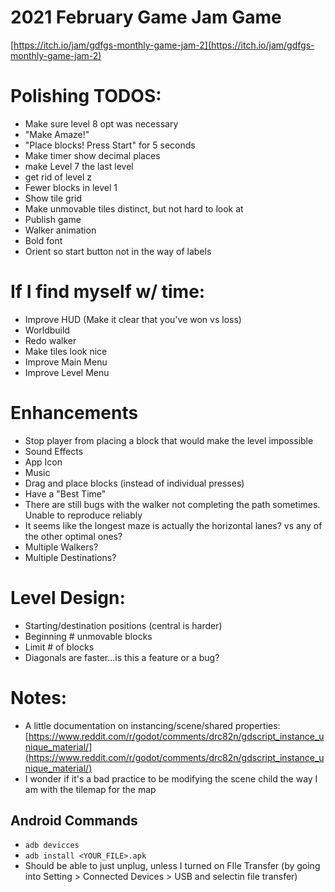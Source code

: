 # 2021 February Game Jam Game
[https://itch.io/jam/gdfgs-monthly-game-jam-2](https://itch.io/jam/gdfgs-monthly-game-jam-2)

# Polishing TODOS:
- Make sure level 8 opt was necessary
- "Make Amaze!"
- "Place blocks! Press Start" for 5 seconds
- Make timer show decimal places
- make Level 7 the last level
- get rid of level z
- Fewer blocks in level 1
- Show tile grid
- Make unmovable tiles distinct, but not hard to look at
- Publish game
- Walker animation
- Bold font
- Orient so start button not in the way of labels

# If I find myself w/ time:
- Improve HUD (Make it clear that you've won vs loss)
- Worldbuild
- Redo walker
- Make tiles look nice
- Improve Main Menu
- Improve Level Menu

# Enhancements
- Stop player from placing a block that would make the level impossible
- Sound Effects
- App Icon
- Music
- Drag and place blocks (instead of individual presses)
- Have a "Best Time"
- There are still bugs with the walker not completing the path sometimes. Unable to reproduce reliably
- It seems like the longest maze is actually the horizontal lanes? vs any of the other optimal ones?
- Multiple Walkers?
- Multiple Destinations?

# Level Design:
- Starting/destination positions (central is harder)
- Beginning # unmovable blocks
- Limit # of blocks
- Diagonals are faster...is this a feature or a bug?

# Notes:
- A little documentation on instancing/scene/shared properties: [https://www.reddit.com/r/godot/comments/drc82n/gdscript_instance_unique_material/](https://www.reddit.com/r/godot/comments/drc82n/gdscript_instance_unique_material/)
- I wonder if it's a bad practice to be modifying the scene child the way I am with the tilemap for the map

## Android Commands
- `adb devicces`
- `adb install <YOUR_FILE>.apk`
- Should be able to just unplug, unless I turned on FIle Transfer (by going into Setting > Connected Devices > USB and selectin file transfer)
